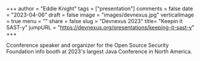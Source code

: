 +++
author = "Eddie Knight"
tags = ["presentation"]
comments = false
date = "2023-04-06"
draft = false
image = "images/devnexus.jpg"
verticalImage = true
menu = ""
share = false
slug = "Devnexus 2023"
title= "Keepin it SAST-y"
jumpURL = "https://devnexus.org/presentations/keeping-it-sast-y"
+++

Cconference speaker and organizer for the Open Source Security Foundation info booth at 2023's largest Java Conference in North America.